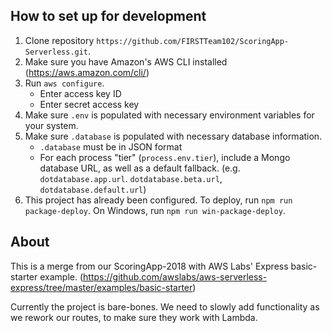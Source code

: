 ## How to set up for development
1. Clone repository `https://github.com/FIRSTTeam102/ScoringApp-Serverless.git`.
2. Make sure you have Amazon's AWS CLI installed (https://aws.amazon.com/cli/)
3. Run `aws configure`.
    - Enter access key ID
    - Enter secret access key
4. Make sure `.env` is populated with necessary environment variables for your system.
5. Make sure `.database` is populated with necessary database information.
    - `.database` must be in JSON format
    - For each process "tier" (`process.env.tier`), include a Mongo database URL, as well as a default fallback. (e.g. `dotdatabase.app.url`. `dotdatabase.beta.url`, `dotdatabase.default.url`)
6. This project has already been configured. To deploy, run `npm run package-deploy`. On Windows, run `npm run win-package-deploy`.

## About
This is a merge from our ScoringApp-2018 with AWS Labs' Express basic-starter example. (https://github.com/awslabs/aws-serverless-express/tree/master/examples/basic-starter)

Currently the project is bare-bones. We need to slowly add functionality as we rework our routes, to make sure they work with Lambda.
